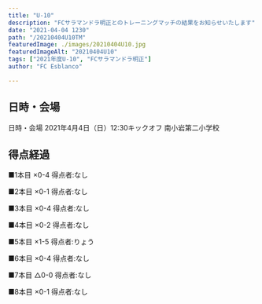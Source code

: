 ```yaml
---
title: "U-10"
description: "FCサラマンドラ明正とのトレーニングマッチの結果をお知らせいたします"
date: "2021-04-04 1230"
path: "/20210404U10TM"
featuredImage: ./images/20210404U10.jpg
featuredImageAlt: "20210404U10"
tags: ["2021年度U-10", "FCサラマンドラ明正"]
author: "FC Esblanco"

---
```



## 日時・会場

日時・会場
2021年4月4日（日）12:30キックオフ
南小岩第二小学校

## 得点経過

■1本目
×0-4
得点者:なし

■2本目
×0-1
得点者:なし

■3本目
×0-4
得点者:なし

■4本目
×0-2
得点者:なし

■5本目
×1-5
得点者:りょう

■6本目
×0-4
得点者:なし

■7本目
△0-0
得点者:なし

■8本目
×0-1
得点者:なし


